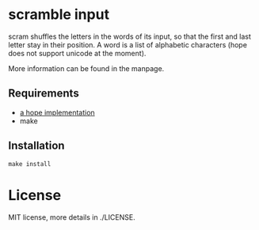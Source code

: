 scramble input
==============

scram shuffles the letters in the words of its input, so that
the first and last letter stay in their position. A word is a
list of alphabetic characters (hope does not support unicode
at the moment).

More information can be found in the manpage.

Requirements
------------

* [a hope implementation](https://github.com/shaos/hopeless)
* make

Installation
------------

	make install

License
=======

MIT license, more details in ./LICENSE.
